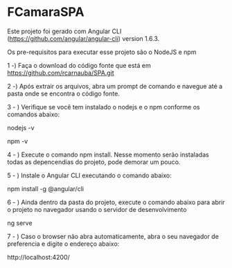 # FCamaraSPA

Este projeto foi gerado com Angular CLI (https://github.com/angular/angular-cli) version 1.6.3.

Os pre-requisitos para executar esse projeto são o NodeJS e npm

1 -) Faça o download do código fonte que está em  https://github.com/rcarnauba/SPA.git

2 -) Após extrair os arquivos, abra um prompt de comando e navegue até a pasta onde se encontra o código fonte.

3 - ) Verifique se você tem instalado o nodejs e o npm conforme os comandos abaixo:

nodejs -v

npm -v 

4 - ) Execute o comando npm install. Nesse momento serão instaladas todas as depencendias do projeto, pode demorar um pouco.

5 - ) Instale o Angular CLI executando o comando abaixo:

npm install -g @angular/cli

6 - ) Ainda dentro da pasta do projeto, execute o comando abaixo para abrir o projeto no navegador usando o servidor de desenvolvimento

ng serve

7 - ) Caso o browser não abra automaticamente, abra o seu navegador de preferencia e digite o endereço abaixo:

http://localhost:4200/
